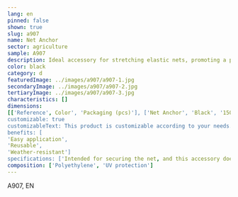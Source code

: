 ```yaml
---
lang: en
pinned: false
shown: true
slug: a907
name: Net Anchor
sector: agriculture
sample: A907
description: Ideal accessory for stretching elastic nets, promoting a perfect fixation of the net.
color: black
category: d
featuredImage: ../images/a907/a907-1.jpg
secondaryImage: ../images/a907/a907-2.jpg
tertiaryImage: ../images/a907/a907-3.jpg
characteristics: []
dimensions: 
[['Reference', Color', 'Packaging (pcs)'], ['Net Anchor', 'Black', '1500']]
customizable: true
customizableText: This product is customizable according to your needs. Contact us for more information.
benefits: [
'Easy application',
'Reusable',
'Weather-resistant']
specifications: ['Intended for securing the net, and this accessory does not damage the net's structure.']
composition: ['Polyethylene', 'UV protection']
---
```


A907, EN
